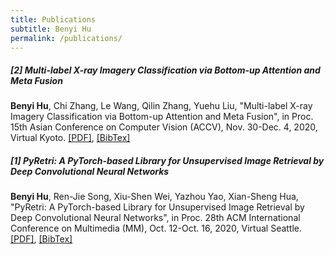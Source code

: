 ```yaml
---
title: Publications
subtitle: Benyi Hu
permalink: /publications/
---
```


##### \[2\] Multi-label X-ray Imagery Classification via Bottom-up Attention and Meta Fusion
**Benyi Hu**, Chi Zhang, Le Wang, Qilin Zhang, Yuehu Liu, "Multi-label X-ray Imagery Classification via Bottom-up Attention and Meta Fusion", in Proc. 15th Asian Conference on Computer Vision (ACCV), Nov. 30-Dec. 4, 2020, Virtual Kyoto. [[PDF]](https://hby96.github.io/_pages/pdfs/Multi-label_X-ray_Imagery_Classification_via_Bottom-up_Attention_and_Meta_Fusion_ACCV2020.pdf?raw=true), [[BibTex]](https://hby96.github.io/_pages/bibtexs/hu2020multi.txt)

##### \[1\] PyRetri: A PyTorch-based Library for Unsupervised Image Retrieval by Deep Convolutional Neural Networks
**Benyi Hu**, Ren-Jie Song, Xiu-Shen Wei, Yazhou Yao, Xian-Sheng Hua, "PyRetri: A PyTorch-based Library for Unsupervised Image Retrieval by Deep Convolutional Neural Networks", in Proc. 28th ACM International Conference on Multimedia (MM), Oct. 12-Oct. 16, 2020, Virtual Seattle. [[PDF]](https://hby96.github.io/_pages/pdfs/PyRetri_A_PyTorch-based_Library_for_Unsupervised_Image_Retrieval_by_Deep_Convolutional_Neural_Networks_MMM2020?raw=true), [[BibTex]](https://hby96.github.io/_pages/bibtexs/hu2020pyretri.txt)

